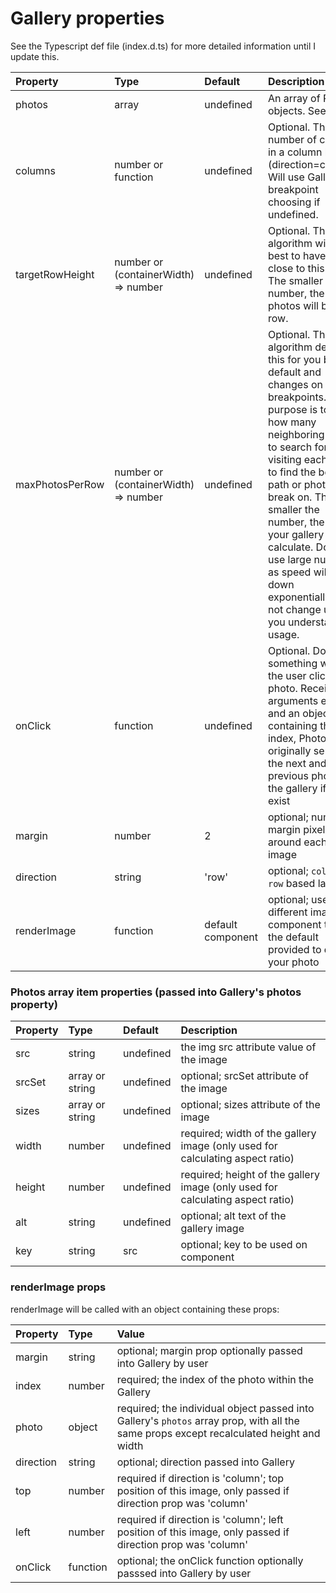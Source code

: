 # Gallery properties

See the Typescript def file (index.d.ts) for more detailed information until I update this. 

Property        |       Type            |       Default         |       Description
:-----------------------|:--------------|:--------------|:--------------------------------
photos | array  | undefined  | An array of Photos objects.  See below.
columns | number or function  | undefined  | Optional. The number of columns in a column layout (direction=column). Will use Gallery's breakpoint choosing if undefined.
targetRowHeight | number or (containerWidth) => number  | undefined  | Optional.  The algorithm will do its best to have rows close to this value. The smaller the number, the more photos will be in a row.
maxPhotosPerRow | number or (containerWidth) => number  | undefined  | Optional.  The algorithm decides this for you by default and changes on breakpoints. The purpose is to limit how many neighboring nodes to search for when visiting each note to find the best path or photo to break on.  The smaller the number, the faster your gallery will calculate.  Do not use large numbers as speed will slow down exponentially. Do not change unless you understand its usage.
onClick | function  | undefined  | Optional. Do something when the user clicks a photo.  Receives arguments event and an object containing the index, Photos obj originally sent and the next and previous photos in the gallery if they exist
margin | number  | 2  | optional; number of margin pixels around each entire image
direction | string | 'row' | optional; `column` or `row` based layout
renderImage | function | default component | optional; use a different image component than the default provided to display your photo

### Photos array item properties (passed into Gallery's photos property)

Property        |       Type            |       Default         |       Description
:-----------------------|:--------------|:--------------|:--------------------------------
src     |       string    |       undefined    |       the img src attribute value of the image
srcSet     |       array or string    |       undefined    |       optional; srcSet attribute of the image
sizes     |       array or string    |       undefined    |       optional; sizes attribute of the image
width | number  | undefined  | required; width of the gallery image (only used for calculating aspect ratio)
height  | number  | undefined | required; height of the gallery image (only used for calculating aspect ratio)
alt  | string  | undefined | optional; alt text of the gallery image
key  | string  | src | optional; key to be used on component

### renderImage props

renderImage will be called with an object containing these props:

Property        |       Type            |       Value
:-----------------------|:--------------|:--------------
margin     |       string    | optional; margin prop optionally passed into Gallery by user
index  | number  | required; the index of the photo within the Gallery
photo  | object  | required; the individual object passed into Gallery's `photos` array prop, with all the same props except recalculated height and width
direction  | string  | optional; direction passed into Gallery
top  | number  | required if direction is 'column'; top position of this image, only passed if direction prop was 'column'
left  | number  | required if direction is 'column'; left position of this image, only passed if direction prop was 'column'
onClick  | function  | optional; the onClick function optionally passsed into Gallery by user
